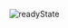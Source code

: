 ![readyState](https://user-images.githubusercontent.com/115058411/206947066-8d19b2a4-5b0d-44bd-acf3-43a6addd91be.png)
